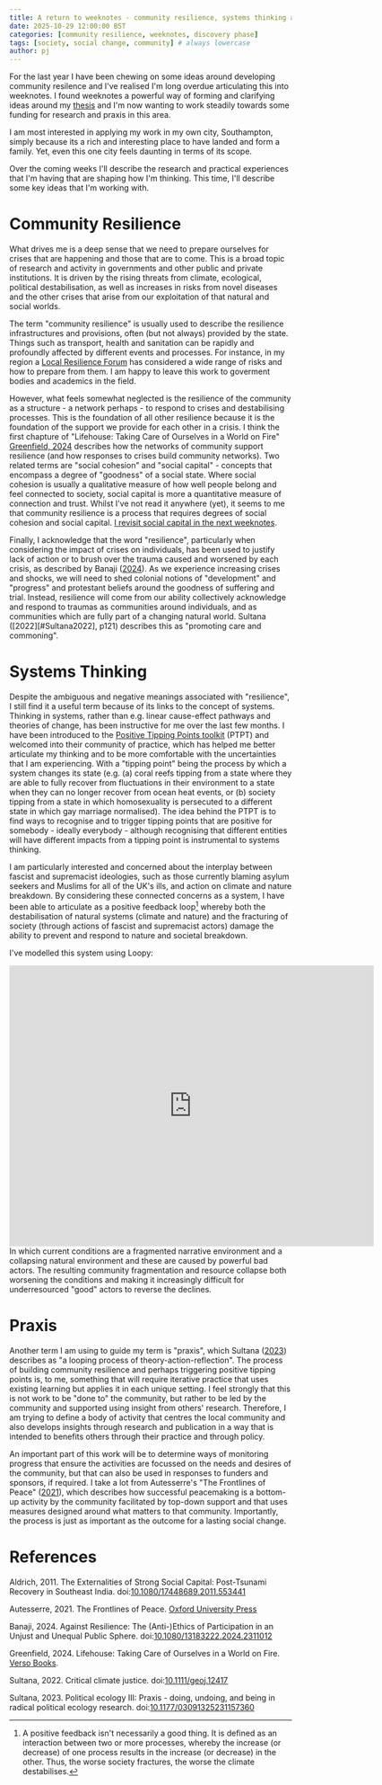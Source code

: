 ```yaml
---
title: A return to weeknotes - community resilience, systems thinking and praxis
date: 2025-10-29 12:00:00 BST
categories: [community resilience, weeknotes, discovery phase]
tags: [society, social change, community] # always lowercase
author: pj
---
```

For the last year I have been chewing on some ideas around developing community resilence and I've realised I'm long overdue articulating this into weeknotes. I found weeknotes a powerful way of forming and clarifying ideas around my [thesis](https://penguinjunk.github.io/categories/thesis/) and I'm now wanting to work steadily towards some funding for research and praxis in this area. 

I am most interested in applying my work in my own city, Southampton, simply because its a rich and interesting place to have landed and form a family. Yet, even this one city feels daunting in terms of its scope.

Over the coming weeks I'll describe the research and practical experiences that I'm having that are shaping how I'm thinking. This time, I'll describe some key ideas that I'm working with.

# Community Resilience
What drives me is a deep sense that we need to prepare ourselves for crises that are happening and those that are to come. This is a broad topic of research and activity in governments and other public and private institutions. It is driven by the rising threats from climate, ecological, political destabilisation, as well as increases in risks from novel diseases and the other crises that arise from our exploitation of that natural and social worlds.

The term "community resilience" is usually used to describe the resilience infrastructures and provisions, often (but not always) provided by the state. Things such as transport, health and sanitation can be rapidly and profoundly affected by different events and processes. For instance, in my region a [Local Resilience Forum](https://hiowprepared.org.uk/) has considered a wide range of risks and how to prepare from them. I am happy to leave this work to goverment bodies and academics in the field.

However, what feels somewhat neglected is the resilience of the community as a structure - a network perhaps - to respond to crises and destabilising processes. This is the foundation of all other resilience because it is the foundation of the support we provide for each other in a crisis. I think the first chapture of "Lifehouse: Taking Care of Ourselves in a World on Fire" [Greenfield, 2024](#Greenfield2024) describes how the networks of community support resilience (and how responses to crises build community networks). Two related terms are "social cohesion" and "social capital" - concepts that encompass a degree of "goodness" of a social state. Where social cohesion is usually a qualitative measure of how well people belong and feel connected to society, social capital is more a quantitative measure of connection and trust. Whilst I've not read it anywhere (yet), it seems to me that community resilience is a process that requires degrees of social cohesion and social capital. [I revisit social capital in the next weeknotes](../Social-capital-paradox-and-derailment-doom-loops/#social-capital).

Finally, I acknowledge that the word "resilience", particularly when considering the impact of crises on individuals, has been used to justify lack of action or to brush over the trauma caused and worsened by each crisis, as described by Banaji ([2024](#Banaji2024)). As we experience increasing crises and shocks, we will need to shed colonial notions of "development" and "progress" and protestant beliefs around the goodness of suffering and trial. Instead, resilience will come from our ability collectively acknowledge and respond to traumas as communities around individuals, and as communities which are fully part of a changing natural world. Sultana ([2022][#Sultana2022], p121) describes this as "promoting care and commoning".

# Systems Thinking
Despite the ambiguous and negative meanings associated with "resilience", I still find it a useful term because of its links to the concept of systems. Thinking in systems, rather than e.g. linear cause-effect pathways and theories of change, has been instructive for me over the last few months. I have been introduced to the [Positive Tipping Points toolkit](https://ptptoolkit.notion.site/) (PTPT) and welcomed into their community of practice, which has helped me better articulate my thinking and to be more comfortable with the uncertainties that I am experiencing. With a "tipping point" being the process by which a system changes its state (e.g. (a) coral reefs tipping from a state where they are able to fully recover from fluctuations in their environment to a state when they can no longer recover from ocean heat events, or (b) society tipping from a state in which homosexuality is persecuted to a different state in which gay marriage normalised). The idea behind the PTPT is to find ways to recognise and to trigger tipping points that are positive for somebody - ideally everybody - although recognising that different entities will have different impacts from a tipping point is instrumental to systems thinking.

I am particularly interested and concerned about the interplay between fascist and supremacist ideologies, such as those currently blaming asylum seekers and Muslims for all of the UK's ills, and action on climate and nature breakdown. By considering these connected concerns as a system, I have been able to articulate as a positive feedback loop[^loop] whereby both the destabilisation of natural systems (climate and nature) and the fracturing of society (through actions of fascist and supremacist actors) damage the ability to prevent and respond to nature and societal breakdown. 

I've modelled this system using Loopy:
<iframe width="650" height="500" frameborder="0" src="https://ncase.me/loopy/v1.1/?embed=1&data=[[[1,280,432,0.5,%22fragmented%2520narrative%2520environment%22,4],[2,247,746,0.5,%22fragmented%2520communities%22,5],[3,802,444,0.5,%22Collapsing%2520natural%2520environment%22,3],[5,785,736,0.5,%22Collapsing%2520resources%22,2],[6,462,668,0.33,%22Action%2520for%2520society%22,1],[7,613,665,0.33,%22Action%2520for%2520nature%22,1],[8,457,527,0.83,%22Action%2520against%2520society%22,0],[9,613,527,0.83,%22Action%2520against%2520nature%22,0]],[[2,1,94,1,0],[1,2,89,1,0],[3,5,109,1,0],[7,3,36,-1,0],[6,2,-74,-1,0],[2,7,-35,-1,0],[2,6,-33,-1,0],[5,2,73,1,0],[8,1,-54,1,0],[9,3,108,1,0]],[],9%5D"></iframe>
In which current conditions are a fragmented narrative environment and a collapsing natural environment and these are caused by powerful bad actors. The resulting community fragmentation and resource collapse both worsening the conditions and making it increasingly difficult for underresourced "good" actors to reverse the declines.

[^loop]: A positive feedback isn't necessarily a good thing. It is defined as an interaction between two or more processes, whereby the increase (or decrease) of one process results in the increase (or decrease) in the other. Thus, the worse society fractures, the worse the climate destabilises.

# Praxis

Another term I am using to guide my term is "praxis", which Sultana ([2023](#Sultana2023)) describes as "a looping process of theory-action-reflection". The process of building community resilience and perhaps triggering positive tipping points is, to me, something that will require iterative practice that uses existing learning but applies it in each unique setting. I feel strongly that this is not work to be "done to" the community, but rather to be led by the community and supported using insight from others' research. Therefore, I am trying to define a body of activity that centres the local community and also develops insights through research and publication in a way that is intended to benefits others through their practice and through policy.

An important part of this work will be to determine ways of monitoring progress that ensure the activities are focussed on the needs and desires of the community, but that can also be used in responses to funders and sponsors, if required. I take a lot from Autesserre's "The Frontlines of Peace" ([2021](#Autesserre2021)), which describes how successful peacemaking is a bottom-up activity by the community facilitated by top-down support and that uses measures designed around what matters to that community. Importantly, the process is just as important as the outcome for a lasting social change.


# References

<a name="Aldrich2011"></a>Aldrich, 2011. The Externalities of Strong Social Capital: Post-Tsunami Recovery in Southeast India. doi:[10.1080/17448689.2011.553441](https://doi.org/10.1080/17448689.2011.553441)

<a name="Autesserre2021"></a>Autesserre, 2021. The Frontlines of Peace. [Oxford University Press](https://global.oup.com/academic/product/the-frontlines-of-peace-9780197530351)

<a name="Banaji2024"></a>Banaji, 2024. Against Resilience: The (Anti-)Ethics of Participation in an Unjust and Unequal Public Sphere. doi:[10.1080/13183222.2024.2311012](https://doi.org/10.1080/13183222.2024.2311012)

<a name="Greenfield2024"></a>Greenfield, 2024. Lifehouse: Taking Care of Ourselves in a World on Fire. [Verso Books](https://www.versobooks.com/en-gb/products/2536-lifehouse).

<a name="Sultana2022"></a>Sultana, 2022. Critical climate justice. doi:[10.1111/geoj.12417](https://doi.org/10.1111/geoj.12417)

<a name="Sultana2023"></a>Sultana, 2023. Political ecology III: Praxis - doing, undoing, and being in radical political ecology research. doi:[10.1177/03091325231157360](https://doi.org/10.1177/03091325231157360)

